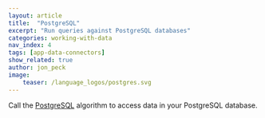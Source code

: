 ```yaml
---
layout: article
title:  "PostgreSQL"
excerpt: "Run queries against PostgreSQL databases"
categories: working-with-data
nav_index: 4
tags: [app-data-connectors]
show_related: true
author: jon_peck
image:
    teaser: /language_logos/postgres.svg 
---
```


Call the <a href="https://algorithmia.com/algorithms/util/PostgreSQL/">PostgreSQL</a> algorithm to access data in your PostgreSQL database.
